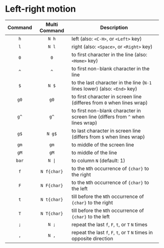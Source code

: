 # Left-right motion

| Command | Multi Command | Description                                                                    |
|:-------:|:-------------:|--------------------------------------------------------------------------------|
|   `h`   |     `N h`     | left (also: `<C-H>`, or `<Left>` key)                                          |
|   `l`   |     `N l`     | right (also: `<Space>`, or `<Right>` key)                                      |
|   `0`   |      `0`      | to first character in the line (also: `<Home>` key)                            |
|   `^`   |      `^`      | to first non-blank character in the line                                       |
|   `$`   |     `N $`     | to the last character in the line (`N-1` lines lower) (also: `<End>` key)      |
|   `g0`  |      `g0`     | to first character in screen line (differes from `0` when lines wrap)          |
|   `g^`  |      `g^`     | to first non-blank character in screen line (differs from `^` when lines wrap) |
|   `g$`  |     `N g$`    | to last character in screen line (differs from `$` when lines wrap)            |
|   `gm`  |      `gm`     | to middle of the screen line                                                   |
|   `gM`  |      `gM`     | to middle of the line                                                          |
|  `bar`  |     `N \|`    | to column `N` (default: 1)                                                     |
|   `f`   |  `N f{char}`  | to the `N`th occurrence of `{char}` to the right                               |
|   `F`   |  `N F{char}`  | to the `N`th occurrence of `{char}` to the left                                |
|   `t`   |  `N t{char}`  | till before the `N`th occurrence of `{char}` to the right                      |
|   `T`   |  `N T{char}`  | till before the `N`th occurrence of `{char}` to the left                       |
|   `;`   |     `N ;`     | repeat the last `f`, `F`, `t`, or `T` `N` times                                |
|   `,`   |     `N ,`     | repeat the last `f`, `F`, `t`, or `T` `N` times in opposite direction          |

